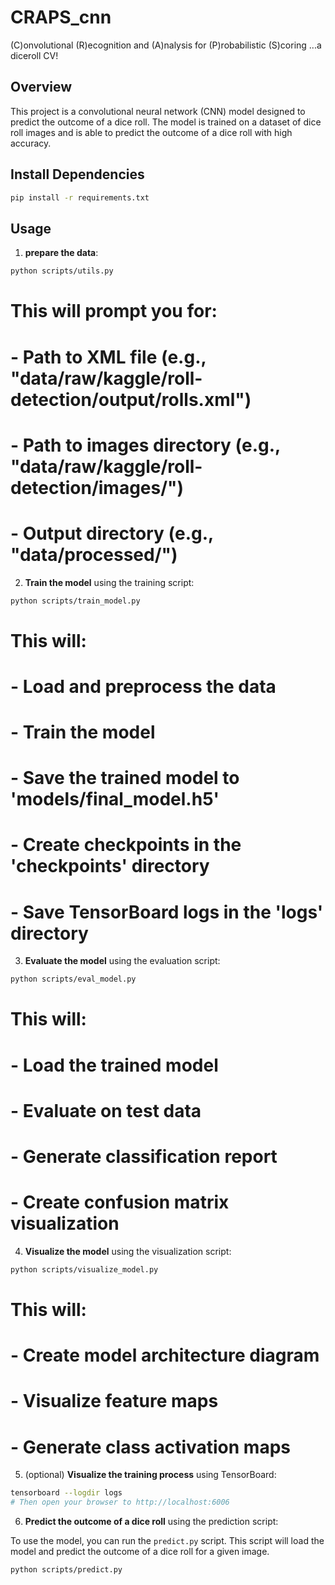 # CRAPS_cnn
(C)onvolutional (R)ecognition and (A)nalysis for (P)robabilistic (S)coring ...a diceroll CV!

## Overview

This project is a convolutional neural network (CNN) model designed to predict the outcome of a dice roll. The model is trained on a dataset of dice roll images and is able to predict the outcome of a dice roll with high accuracy.

## Install Dependencies

```bash
pip install -r requirements.txt
```


## Usage

1. **prepare the data**:

```bash
python scripts/utils.py
```
# This will prompt you for:
# - Path to XML file (e.g., "data/raw/kaggle/roll-detection/output/rolls.xml")
# - Path to images directory (e.g., "data/raw/kaggle/roll-detection/images/")
# - Output directory (e.g., "data/processed/")


2. **Train the model** using the training script:

```bash
python scripts/train_model.py
```
# This will:
# - Load and preprocess the data
# - Train the model
# - Save the trained model to 'models/final_model.h5'
# - Create checkpoints in the 'checkpoints' directory
# - Save TensorBoard logs in the 'logs' directory

3. **Evaluate the model** using the evaluation script:

```bash
python scripts/eval_model.py
```
# This will:
# - Load the trained model
# - Evaluate on test data
# - Generate classification report
# - Create confusion matrix visualization

4. **Visualize the model** using the visualization script:

```bash
python scripts/visualize_model.py
```
# This will:
# - Create model architecture diagram
# - Visualize feature maps
# - Generate class activation maps

5. (optional) **Visualize the training process** using TensorBoard:
```bash
tensorboard --logdir logs
# Then open your browser to http://localhost:6006
```

6. **Predict the outcome of a dice roll** using the prediction script:

To use the model, you can run the `predict.py` script. This script will load the model and predict the outcome of a dice roll for a given image.

```bash
python scripts/predict.py
```

